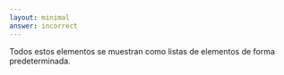 ```yaml
---
layout: minimal
answer: incorrect 
---
```


<!-- All these elements display as lists of items by default. -->
Todos estos elementos se muestran como listas de elementos de forma predeterminada.